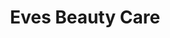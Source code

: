 ---
title: "Eves Beauty Care"
url: /bhubaneswar-municipal-corporation/eves-beauty-care/
shop: beauty
---